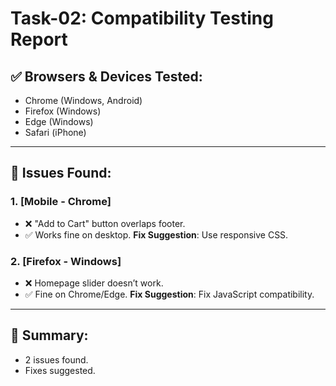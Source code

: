 # Task-02: Compatibility Testing Report

## ✅ Browsers & Devices Tested:
- Chrome (Windows, Android)
- Firefox (Windows)
- Edge (Windows)
- Safari (iPhone)

---

## 🐞 Issues Found:

### 1. [Mobile - Chrome]
- ❌ "Add to Cart" button overlaps footer.
- ✅ Works fine on desktop.
**Fix Suggestion**: Use responsive CSS.

### 2. [Firefox - Windows]
- ❌ Homepage slider doesn’t work.
- ✅ Fine on Chrome/Edge.
**Fix Suggestion**: Fix JavaScript compatibility.

---

## 📌 Summary:
- 2 issues found.
- Fixes suggested.

